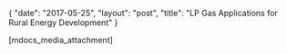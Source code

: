 {
   "date": "2017-05-25",
   "layout": "post",
   "title": "LP Gas Applications for Rural Energy Development"
}

[mdocs_media_attachment]